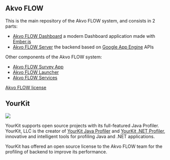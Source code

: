 ## Akvo FLOW

This is the main repository of the Akvo FLOW system, and consists in 2 parts:

* [Akvo FLOW Dashboard](https://github.com/akvo/akvo-flow/tree/master/Dashboard) a modern Dashboard application made with [Ember.js](http://emberjs.com/)
* [Akvo FLOW Server](https://github.com/akvo/akvo-flow/tree/master/GAE) the backend based on [Google App Engine](https://developers.google.com/appengine/docs/java/) APIs


Other components of the Akvo FLOW system:

* [Akvo FLOW Survey App](https://github.com/akvo/akvo-flow-mobile/tree/master/survey)
* [Akvo FLOW Launcher](https://github.com/akvo/akvo-flow-mobile/tree/master/launcher)
* [Akvo FLOW Services](https://github.com/akvo/akvo-flow-services)

[Akvo FLOW license](https://github.com/akvo/akvo-flow/blob/master/LICENSE.md)


## YourKit

<img src="http://www.yourkit.com/images/yklogo.png"></img>

YourKit supports open source projects with its full-featured Java Profiler.
YourKit, LLC is the creator of <a href="http://www.yourkit.com/java/profiler/index.jsp">YourKit Java Profiler</a>
and <a href="http://www.yourkit.com/.net/profiler/index.jsp">YourKit .NET Profiler</a>,
innovative and intelligent tools for profiling Java and .NET applications.

YourKit has offered an open source license to the Akvo FLOW team for the profiling of backend to improve its performance.
